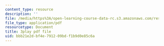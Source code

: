 ```yaml
---
content_type: resource
description: ''
file: /media/https%3A/open-learning-course-data-rc.s3.amazonaws.com/res-6-012-introduction-to-probability-spring-2018/bbb21e2dbf4e791209bdf1b9d0e85c6a_t_EcSVTWmwk.pdf
file_type: application/pdf
resourcetype: Document
title: 3play pdf file
uid: bbb21e2d-bf4e-7912-09bd-f1b9d0e85c6a
---
```

